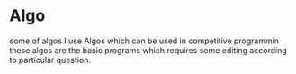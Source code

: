 # Algo
some of algos I use
Algos which can be used in competitive programmin
these algos are the basic programs which requires some editing according to particular question.
